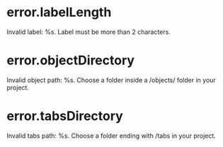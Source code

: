 # error.labelLength

Invalid label: %s. Label must be more than 2 characters.

# error.objectDirectory

Invalid object path: %s. Choose a folder inside a /objects/ folder in your project.

# error.tabsDirectory

Invalid tabs path: %s. Choose a folder ending with /tabs in your project.
